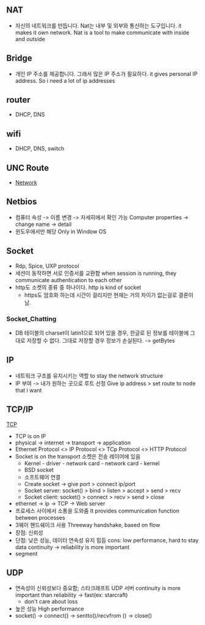 
## NAT
* 자신의 네트워크를 만듭니다. Nat는 내부 및 외부와 통신하는 도구입니다.
    it makes it own network. Nat is a tool to make communicate with inside and outside 

## Bridge
* 개인 IP 주소를 제공합니다. 그래서 많은 IP 주소가 필요하다.
    it gives personal IP address. So i need a lot of ip addresses



## router
* DHCP, DNS

## wifi
* DHCP, DNS, switch

## UNC Route
* [Network](http://miniyo78.tistory.com/entry/UNC-%EA%B2%BD%EB%A1%9C)

## Netbios
* 컴퓨터 속성 -> 이름 변경 -> 자세히에서 확인 가능
    Computer properties -> change name -> detail
* 윈도우에서만 해당
    Only in Window OS

## Socket
* Rdp, Spice, UXP protocol
* 세션이 동작하면 서로 인증서를 교환함
    when session is running, they communicate authentication to each other
* http도 소켓의 종류 중 하나이다.
  http is kind of socket
  - https도 암호화 하는데 시간이 걸리지만 현재는 거의 차이가 없는걸로 결론이 남. 

### Socket_Chatting
* DB 테이블의 charset이 latin1으로 되어 있을 경우, 한글로 된 정보를 테이블에 그대로 저장할 수 없다. 그대로 저장할 경우 정보가 손실된다. -> getBytes


## IP
* 네트워크 구조를 유지시키는 역할
    to stay the network structure
* IP 부여 -> 내가 원하는 곳으로 루트 선정
    Give ip address > set route to node that i want



## TCP/IP
[TCP]('https://www.youtube.com/watch?v=8Ql1l048MD8&list=PLVsNizTWUw7GZy4UA9pntGRC9IIXIYiHm&index=3')
*  TCP is on IP
* physical -> internet -> transport -> application
* Ethernet Protocol <> IP Protocol <> TCp Protocol <> HTTP Protocol
* Socket is on the transport
  소켓은 전송 레이어에 있음
  - Kernel - driver - network card - network card - kernel
  - BSD socket 
  - 소프트웨어 연결
  - Create socket -> give port > connect ip/port
  - Socket server: socket() > bind > listen > accept > send > recv
  - Socket client: socket() >                connect > recv > send > close
* ethernet ->     ip   ->    TCP    ->    Web server
* 프로세스 사이에서 소통을 도와줌
    It provides communication function between processes
* 3웨이 핸드쉐이크 사용
  Threeway handshake, based on flow
* 장점: 신뢰성
* 단점: 낮은 성능, 데이터 연속성 유지 힘듬 
    cons: low performance, hard to stay data continuity -> reliability is more important
* segment




## UDP
* 연속성이 신뢰성보다 중요함; 스타크래프트 UDP 서버
  continuity is more important than reliability -> fast(ex: starcraft)
  - don't care about loss
* 높은 성능
    High performance
* socket() -> connect() -> sentto()/recvfrom () -> close()
 